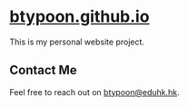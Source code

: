 # [btypoon.github.io](btypoon.github.io)

This is my personal website project.

## Contact Me

Feel free to reach out on [btypoon@eduhk.hk](btypoon@eduhk.hk).
